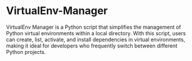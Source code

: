 # VirtualEnv-Manager
VirtualEnv Manager is a Python script that simplifies the management of Python virtual environments within a local directory. With this script, users can create, list, activate, and install dependencies in virtual environments, making it ideal for developers who frequently switch between different Python projects.
